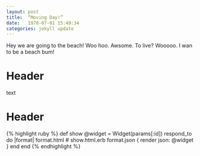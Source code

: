 ```yaml
---
layout: post
title:  “Moving Day!”
date:   1978-07-01 15:49:34
categories: jekyll update
---
```


Hey we are going to the beach!  Woo hoo.  Awsome.  To live?  Wooooo.  I wan to be a beach bum!

# Header

text

Header
======

{% highlight ruby %}
def show
  @widget = Widget(params[:id])
  respond_to do |format|
    format.html # show.html.erb
    format.json { render json: @widget }
  end
end
{% endhighlight %}